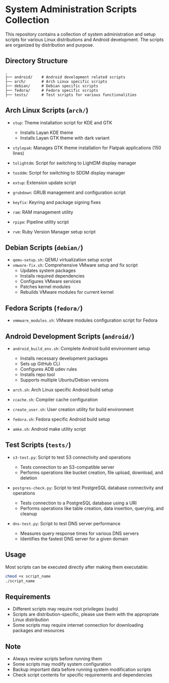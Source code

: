 # System Administration Scripts Collection

This repository contains a collection of system administration and setup scripts for various Linux distributions and Android development. The scripts are organized by distribution and purpose.

## Directory Structure

```
.
├── android/    # Android development related scripts
├── arch/       # Arch Linux specific scripts
├── debian/     # Debian specific scripts
├── fedora/     # Fedora specific scripts
├── tests/      # Test scripts for various functionalities
```

## Arch Linux Scripts (`arch/`)

- `stup`: Theme installation script for KDE and GTK
  - Installs Layan KDE theme
  - Installs Layan GTK theme with dark variant
  
- `stylepak`: Manages GTK theme installation for Flatpak applications (150 lines)
- `tolightdm`: Script for switching to LightDM display manager
- `tosddm`: Script for switching to SDDM display manager
- `extup`: Extension update script
- `grubdown`: GRUB management and configuration script
- `keyfix`: Keyring and package signing fixes
- `ram`: RAM management utility
- `rpipe`: Pipeline utility script
- `rvm`: Ruby Version Manager setup script

## Debian Scripts (`debian/`)

- `qemu-setup.sh`: QEMU virtualization setup script
- `vmware-fix.sh`: Comprehensive VMware setup and fix script
  - Updates system packages
  - Installs required dependencies
  - Configures VMware services
  - Patches kernel modules
  - Rebuilds VMware modules for current kernel

## Fedora Scripts (`fedora/`)

- `vmmware_modules.sh`: VMware modules configuration script for Fedora

## Android Development Scripts (`android/`)

- `android_build_env.sh`: Complete Android build environment setup
  - Installs necessary development packages
  - Sets up GitHub CLI
  - Configures ADB udev rules
  - Installs repo tool
  - Supports multiple Ubuntu/Debian versions

- `arch.sh`: Arch Linux specific Android build setup
- `ccache.sh`: Compiler cache configuration
- `create_user.sh`: User creation utility for build environment
- `fedora.sh`: Fedora specific Android build setup
- `amke.sh`: Android make utility script

## Test Scripts (`tests/`)

- `s3-test.py`: Script to test S3 connectivity and operations
  - Tests connection to an S3-compatible server
  - Performs operations like bucket creation, file upload, download, and deletion

- `postgres-check.py`: Script to test PostgreSQL database connectivity and operations
  - Tests connection to a PostgreSQL database using a URI
  - Performs operations like table creation, data insertion, querying, and cleanup

- `dns-test.py`: Script to test DNS server performance
  - Measures query response times for various DNS servers
  - Identifies the fastest DNS server for a given domain

## Usage

Most scripts can be executed directly after making them executable:

```bash
chmod +x script_name
./script_name
```

## Requirements

- Different scripts may require root privileges (sudo)
- Scripts are distribution-specific, please use them with the appropriate Linux distribution
- Some scripts may require internet connection for downloading packages and resources

## Note

- Always review scripts before running them
- Some scripts may modify system configuration
- Backup important data before running system modification scripts
- Check script contents for specific requirements and dependencies
